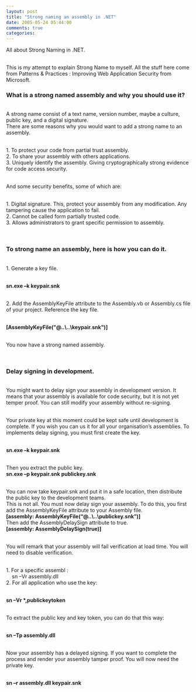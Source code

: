 ```yaml
---
layout: post
title: "Strong naming an assembly in .NET"
date: 2005-05-24 05:44:00
comments: true
categories: 
---
```


<p>All about Strong Naming in .NET.</p>
<p><br />This is my attempt to explain Strong Name to myself. All the stuff here come from Patterns &amp; Practices : Improving Web Application Security from Microsoft.</p>
<h3>What is a strong named assembly and why you should use it?</h3>
<p><br />A strong name consist of a text name, version number, maybe a culture, public key, and a digital signature.     <br />There are some reasons why you would want to add a strong name to an assembly.</p>
<p><br />1. To protect your code from partial trust assembly.     <br />2. To share your assembly with others applications.     <br />3. Uniquely identify the assembly. Giving cryptographically strong evidence for code access security.</p>
<p><br />And some security benefits, some of which are:</p>
<p><br />1. Digital signature. This, protect your assembly from any modification. Any tampering cause the application to fail.     <br />2. Cannot be called form partially trusted code.     <br />3. Allows administrators to grant specific permission to assembly.</p>
<p>&nbsp;</p>
<h3>To strong name an assembly, here is how you can do it.</h3>
<p><br />1. Generate a key file.</p>
<p><br /><strong>sn.exe &ndash;k keypair.snk</strong></p>
<p><strong></strong></p>
<p><br />2. Add the AssemblyKeyFile attribute to the Assembly.vb or Assembly.cs file of your project. Reference the key file.</p>
<p><br /><strong>[AssemblyKeyFile("@..\..\keypair.snk")]</strong></p>
<p><strong></strong></p>
<p><br />You now have a strong named assembly.</p>
<p>&nbsp;</p>
<h3>Delay signing in development.</h3>
<p><br />You might want to delay sign your assembly in development version. It means that your assembly is available for code security, but it is not yet temper proof. You can still modify your assembly without re-signing.</p>
<p><br />Your private key at this moment could be kept safe until development is complete. If you wish you can us it for all your organisation&rsquo;s assemblies. To implements delay signing, you must first create the key.</p>
<p><br /><strong>sn.exe &ndash;k keypair.snk</strong></p>
<p><strong></strong></p>
<p><br />Then you extract the public key.     <br /><strong>sn.exe &ndash;p keypair.snk publickey.snk</strong></p>
<p><strong></strong></p>
<p><br />You can now take keypair.snk and put it in a safe location, then distribute the public key to the development teams.     <br />This is not all. You must now delay sign your assembly. To do this, you first add the AssemblyKeyFile attribute to your Assembly file.     <br /><strong>[assembly: AssemblyKeyFile(&ldquo;@..\..\publickey.snk&rdquo;)]</strong> <br />Then add the AssemblyDelaySign attribute to true.     <br /><strong>[assembly: AssemblyDelaySign(true)]</strong></p>
<p><strong></strong></p>
<p><br />You will remark that your assembly will fail verification at load time. You will need to disable verification.</p>
<p><br />1. For a specific assembl :     <br />&nbsp;&nbsp;&nbsp; sn &ndash;Vr assembly.dll     <br />2. For all application who use the key:</p>
<p><br /><strong>sn &ndash;Vr *,publickeytoken</strong></p>
<p><strong></strong></p>
<p><br />To extract the public key and key token, you can do that this way:</p>
<p><br /><strong>sn &ndash;Tp assembly.dll</strong></p>
<p><strong></strong></p>
<p><br />Now your assembly has a delayed signing. If you want to complete the process and render your assembly tamper proof. You will now need the private key.</p>
<p><br /><strong>sn &ndash;r assembly.dll keypair.snk </strong></p>